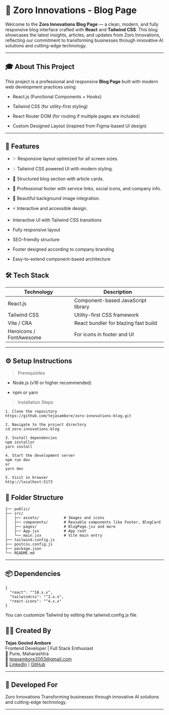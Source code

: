 # 📝 Zoro Innovations - Blog Page

Welcome to the **Zoro Innovations Blog Page** — a clean, modern, and fully responsive blog interface crafted with **React** and **Tailwind CSS**. This blog showcases the latest insights, articles, and updates from Zoro Innovations, reflecting our commitment to transforming businesses through innovative AI solutions and cutting-edge technology.

---

## 🎓 About This Project

This project is a professional and responsive **Blog Page** built with modern web development practices using:

- React.js (Functional Components + Hooks)

- Tailwind CSS (for utility-first styling)

- React Router DOM (for routing if multiple pages are included)

- Custom Designed Layout (inspired from Figma-based UI design)

---

## 📌 Features

- ✨ Responsive layout optimized for all screen sizes.

- 💡 Tailwind CSS powered UI with modern styling.

- 📝 Structured blog section with article cards.

- 📄 Professional footer with service links, social icons, and company info.

- 🌃 Beautiful background image integration.

- ⚡ Interactive and accessible design.

- Interactive UI with Tailwind CSS transitions

- Fully responsive layout

- SEO-friendly structure

- Footer designed according to company branding

- Easy-to-extend component-based architecture


## 🛠️ Tech Stack

| Technology   | Description                            |
|--------------|----------------------------------------|
| React.js     | Component-based JavaScript library     |
| Tailwind CSS | Utility-first CSS framework            |
| Vite / CRA   | React bundler for blazing fast build   |
| Heroicons / FontAwesome | For icons in footer and UI  |

---

## ⚙️ Setup Instructions
> Prerequisites

- Node.js (v16 or higher recommended)

- npm or yarn

> Installation Steps
```
1. Clone the repository
https://github.com/tejasambore/zoro-innovations-blog.git

2. Navigate to the project directory
cd zoro-innovations-blog

3. Install dependencies
npm installor
yarn install

4. Start the development server
npm run dev
or
yarn dev

5. Visit in browser
http://localhost:5173
```

## 📁 Folder Structure
```
├── public/
├── src/
│   ├── assets/           # Images and icons
│   ├── components/       # Reusable components like Footer, BlogCard
│   ├── pages/            # BlogPage.jsx and more
│   ├── App.jsx           # App root
│   └── main.jsx          # Vite main entry
├── tailwind.config.js
├── postcss.config.js
├── package.json
└── README.md
```
---

## 📦 Dependencies
``` 
{
  "react": "^18.x.x",
  "tailwindcss": "^3.x.x",
  "react-icons": "^4.x.x"
}
```
You can customize Tailwind by editing the tailwind.config.js file.

## 🧑‍💻 Created By
**Tejas Govind Ambore** <br />
Frontend Developer | Full Stack Enthusiast <br />
📍 Pune, Maharashtra <br />
📧 [tejasambore2003@gmail.com](mailto:tejasambore2003@gmail.com) <br />
🔗 [LinkedIn](https://www.linkedin.com/in/tejasambore) | [GitHub](https://github.com/tejasambore)

---

## 💼 Developed For
Zoro Innovations
Transforming businesses through innovative AI solutions and cutting-edge technology.


---


